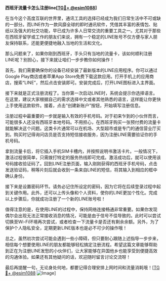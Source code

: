 **西班牙流量卡怎么注册line[[TG💪+ @esim1088](https://t.me/s/esim1088)]**

在当今这个高度互联的世界里，通讯工具的选择已经成为我们日常生活中不可或缺的一部分。而LINE作为一款风靡全球的即时通讯软件，凭借其丰富的表情包、贴纸以及强大的社交功能，早已成为许多人日常交流的重要工具之一。尤其对于那些在西班牙留学或工作的朋友们来说，拥有一个稳定的LINE账号不仅方便与家人朋友保持联系，还能更便捷地融入当地的生活和文化。

那么问题来了，如果你刚到西班牙，手头只有当地的流量卡，该如何顺利注册LINE呢？别担心，接下来就让咱们一步步教你如何操作！

首先，我们需要确保你的设备已经安装了最新版本的LINE应用程序。你可以通过Google Play商店或者苹果App Store免费下载这款应用。打开手机上的应用商店，搜索“LINE”，然后点击安装即可。安装完成后，打开LINE图标进入主界面。

接下来就是正式注册流程了。当你第一次启动LINE时，系统会提示你选择语言。在这里，建议大家根据自己的需求选择中文或者其他熟悉的语言，这样能让你更快上手使用这款软件。接着，点击“创建新账户”按钮，开始填写注册信息。

注册过程中最重要的一步就是输入有效的手机号码。对于初来乍到的小伙伴而言，可能很多人还没有西班牙本地号码。不用担心，在西班牙购买一张预付费的流量卡就能解决这个问题。这类卡片通常可以在机场、大型超市或是专门的通信营业厅买到。购买时记得询问店员是否支持短信接收服务，因为注册LINE需要验证你的手机号码。

拿到流量卡后，将它插入手机SIM卡槽内，并按照说明书激活卡片。一般情况下，激活过程很简单，只需拨打特定的服务热线即可完成。激活成功后，就可以使用该号码接收验证码了。回到LINE注册页面，输入刚刚获得的西班牙手机号码，点击发送验证码，稍等片刻后就会收到一条来自LINE的短信，将其输入到相应的框中确认身份。

接下来是设置密码环节。请务必记住所设定的密码，因为它将在后续登录过程中起到关键作用。此外，还可以上传头像和个人资料，使你的LINE更加个性化。完成以上步骤后，你就成功注册了一个新的LINE账号啦！

值得注意的是，在使用LINE的过程中，保持网络连接畅通非常重要。如果你发现偶尔会出现无法正常接收消息的情况，可能是由于信号不佳导致的。此时可以尝试切换至Wi-Fi环境再次尝试，或者检查一下流量卡是否还有剩余余额。另外，为了保护个人隐私安全，定期更新LINE版本也是必不可少的操作哦！

总之，虽然初次尝试可能会遇到一些小障碍，但只要耐心跟随上述指导一步步来，相信每个想要使用LINE的朋友都能够轻松搞定注册流程。希望这篇文章能够帮助到正在为注册LINE发愁的小伙伴们，让大家能够在异国他乡也能享受到便捷高效的沟通体验。如果还有其他疑问的话，欢迎随时留言讨论交流呀！

最后再提醒一句，无论身处何地，都要记得合理安排上网时间和流量消耗哦！[[TG💪+ @esim1088](https://t.me/s/esim1088) ![Image](https://i.postimg.cc/4NQfJmqS/Snipaste-2025-05-13-00-14-12.png)]